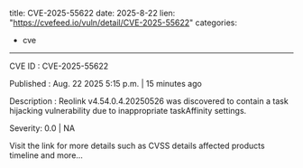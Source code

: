  
title: CVE-2025-55622
date: 2025-8-22
lien: "https://cvefeed.io/vuln/detail/CVE-2025-55622"
categories:
  - cve
---

CVE ID : CVE-2025-55622

Published :  Aug. 22
2025
5:15 p.m. | 15 minutes ago

Description : Reolink v4.54.0.4.20250526 was discovered to contain a task hijacking vulnerability due to inappropriate taskAffinity settings.

Severity: 0.0 | NA

Visit the link for more details
such as CVSS details
affected products
timeline
and more...
